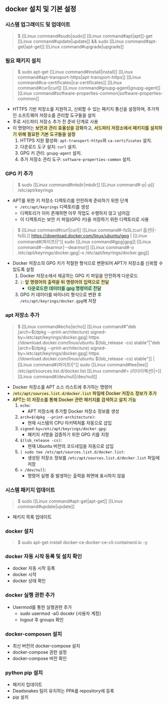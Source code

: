 
## docker 설치 및 기본 설정

### 시스템 업그레이드 및 업데이트

> $ [[Linux command#sudo|sudo]] [[Linux command#apt|apt]]-get [[Linux command#update|update]] && sudo [[Linux command#apt-get|apt-get]] [[Linux command#upgrade|upgrade]]

### 필요 패키지 설치

> $ sudo apt-get [[Linux command#install|install]] [[Linux command#apt-transport-https|apt-transport-https]] [[Linux command#ca-certificates|ca-certificates]] [[Linux command#curl|curl]] [[Linux command#gnupg-agent|gnupg-agent]] [[Linux command#software-properties-common|software-properties-common]]

- HTTPS 기반 저장소를 지원하고, 신뢰할 수 있는 패키지 통신을 설정하며, 추가적인 소프트웨어 저장소를 관리할 도구들을 설치
- 주로 서드파티 저장소 추가 전 준비 단계로 사용
- 이 명령어는 <mark style="background: #FFF3A3A6;">보안과 관리 효율성을 강화</mark>하고, <mark style="background: #FFF3A3A6;">서드파티 저장소에서 패키지를 설치하기 위해 필요한 기본 도구들을 설정</mark>
	1. HTTPS 지원 활성화: `apt-transport-https`와 `ca-certificates` 설치.
	2. 다운로드 도구 설치: `curl` 설치.
	3. GPG 키 관리: `gnupg-agent` 설치.
	4. 추가 저장소 관리 도구: `software-properties-common` 설치.

### GPG 키 추가

> $ sudo [[Linux command#mkdir|mkdir]] [[Linux command#-p|-p]] /etc/apt/keyrings

- APT를 위한 키 저장소 디렉토리를 안전하게 준비하기 위한 단계
	- `/etc/apt/keyrings` 디렉토리를 생성
	- 디렉토리가 이미 존재하면 아무 작업도 수행하지 않고 넘어감
	- 이 디렉토리는 보안 키 파일(GPG 키)을 저장하기 위한 디렉토리로 사용

> $ [[Linux command#curl|curl]] [[Linux command#-fsSL(curl 옵션)|-fsSL]] https://download.docker.com/linux/ubuntu/gpg | [[Linux command#(파이프)|^]] sudo [[Linux command#gpg|gpg]] [[Linux command#--dearmor|--dearmor]] [[Linux command#-o /etc/apt/keyrings/docker.gpg|-o /etc/apt/keyrings/docker.gpg]]

- Docker 저장소의 GPG 키가 적절한 형식으로 변환되어 APT가 저장소를 신뢰할 수 있도록 설정
	1. Docker 저장소에서 제공하는 GPG 키 파일을 안전하게 다운로드
	2. `|`:  <mark style="background: #FFF3A3A6;">앞 명령어의 출력을 뒤 명령어의 입력으로 전달</mark>
		- <mark style="background: #BBFABBA6;">다운로드한 데이터를 gpg 명령어로 전달</mark>
	3. GPG 키 데이터를 바이너리 형식으로 변환 후 `/etc/apt/keyrings/docker.gpg`에 저장

### apt 저장소 추가

>  $ [[Linux command#echo|echo]] [[Linux command#"deb [arch=$(dpkg --print-architecture) signed-by=/etc/apt/keyrings/docker.gpg] https //download.docker.com/linux/ubuntu $(lsb_release -cs) stable"|"deb [arch=$(dpkg --print-architecture) signed-by=/etc/apt/keyrings/docker.gpg] https //download.docker.com/linux/ubuntu $(lsb_release -cs) stable"]] |[[Linux command#(파이프)|^]] sudo [[Linux command#tee|tee]] /etc/apt/sources.list.d/docker.list [[Linux command#> (리다이렉션)|>]] [[Linux command#/dev/null|/dev/null]]

- Docker 저장소를 APT 소스 리스트에 추가하는 명령어
- <mark style="background: #FFF3A3A6;">`/etc/apt/sources.list.d/docker.list` 파일에 Docker 저장소 정보가 추가</mark>
- <mark style="background: #FFF3A3A6;">APT는 이 저장소를 통해 Docker 관련 패키지를 검색하고 설치 가능</mark>
	1. `echo`:
		- APT 저장소에 추가할 Docker 저장소 정보를 생성
	2. `arch=$(dpkg --print-architecture)`:
		- 현재 시스템의 CPU 아키텍처를 자동으로 삽입
	3. `signed-by=/etc/apt/keyrings/docker.gpg`:
		- 패키지 서명을 검증하기 위한 GPG 키를 지정
	4. `$(lsb_release -cs)`:
		- 현재 Ubuntu 버전의 코드네임을 자동으로 삽입
	5. `| sudo tee /etc/apt/sources.list.d/docker.list`:
		- 생성된 저장소 정보를 `/etc/apt/sources.list.d/docker.list` 파일에 저장
	6.  `> /dev/null`:
		- 명령어 실행 중 발생하는 출력을 화면에 표시하지 않음

### 시스템 패키지 업데이트

> $ sudo [[Linux command#apt-get|apt-get]] [[Linux command#update|update]]

- 패키지 목록 업데이트

### docker 설치

> $ sudo apt-get install docker-ce docker-ce-cli containerd.io -y



### docker 자동 시작 등록 및 설치 확인

- docker 자동 시작 등록
- docker 시작
- docker 상태 확인
### docker 실행 권한 추가

- Usermod를 통한 실행권한 추가
	- sudo usermod -aG docekr {사용자 계정}
	- logout 후 groups 확인

### docker-composen 설치

- 최신 버전의 docker-compose 설치
- docker-compose 권한 설정
- docker-compose 버전 확인

### python pip 설치

- 패키지 업데이트
- Deadsnakes 팀이 유지하는 PPA를 repository에 등록
- pip 설치
